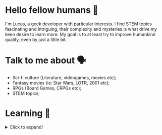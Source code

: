 # Hello fellow humans 🖖
I'm Lucas, a geek developer with particular interests. I find STEM topics fascinating and intriguing, their complexity and mysteries is what drive my keen desire to learn more. My goal is to at least try to improve humankind quality, even by just a little bit.

# Talk to me about 🗣️
- Sci-fi culture (Literature, videogames, movies etc); 
- Fantasy movies (ie: Star Wars, LOTR, 2001 etc);
- RPGs (Board Games, CRPGs etc);
- STEM topics;

# Learning 🌱
<details>
  <summary>Click to expand!</summary><br>
  <img width=64 src="https://cdn.jsdelivr.net/gh/devicons/devicon/icons/python/python-original.svg" />
  <img width=64 src="https://cdn.jsdelivr.net/gh/devicons/devicon/icons/javascript/javascript-plain.svg" />
  <img width=64 src="https://cdn.jsdelivr.net/gh/devicons/devicon/icons/css3/css3-original.svg" />
	<img width=64 src="https://cdn.jsdelivr.net/gh/devicons/devicon/icons/html5/html5-original.svg" />
  <img width=64 src="https://cdn.jsdelivr.net/gh/devicons/devicon/icons/cplusplus/cplusplus-plain.svg" />
</details>
